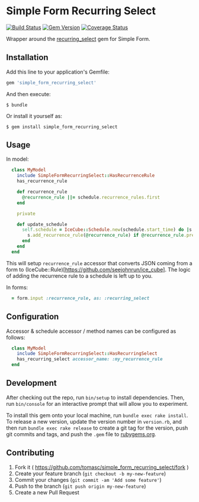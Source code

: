 # Simple Form Recurring Select

[![Build Status](https://travis-ci.org/tomasc/recurring_select.svg)](https://travis-ci.org/tomasc/recurring_select) [![Gem Version](https://badge.fury.io/rb/recurring_select.svg)](http://badge.fury.io/rb/recurring_select) [![Coverage Status](https://img.shields.io/coveralls/tomasc/recurring_select.svg)](https://coveralls.io/r/tomasc/recurring_select)

Wrapper around the [recurring_select](https://github.com/GetJobber/recurring_select) gem for Simple Form.

## Installation

Add this line to your application's Gemfile:

```ruby
gem 'simple_form_recurring_select'
```

And then execute:

    $ bundle

Or install it yourself as:

    $ gem install simple_form_recurring_select

## Usage

In model:

```ruby
  class MyModel
    include SimpleFormRecurringSelect::HasRecurrenceRule
    has_recurrence_rule

    def recurrence_rule
      @recurrence_rule ||= schedule.recurrence_rules.first
    end

    private

    def update_schedule
      self.schedule = IceCube::Schedule.new(schedule.start_time) do |s|
        s.add_recurrence_rule(@recurrence_rule) if @recurrence_rule.present?
      end
    end
  end
```

This will setup `recurrence_rule` accessor that converts JSON coming from a form to (IceCube::Rule)[https://github.com/seejohnrun/ice_cube]. The logic of adding the recurrence rule to a schedule is left up to you.

In forms:

```ruby
  = form.input :recurrence_rule, as: :recurring_select
```

## Configuration

Accessor & schedule accessor / method names can be configured as follows:

```ruby
  class MyModel
    include SimpleFormRecurringSelect::HasRecurringSelect
    has_recurring_select accessor_name: :my_recurrence_rule
  end
```

## Development

After checking out the repo, run `bin/setup` to install dependencies. Then, run `bin/console` for an interactive prompt that will allow you to experiment.

To install this gem onto your local machine, run `bundle exec rake install`. To release a new version, update the version number in `version.rb`, and then run `bundle exec rake release` to create a git tag for the version, push git commits and tags, and push the `.gem` file to [rubygems.org](https://rubygems.org).

## Contributing

1. Fork it ( https://github.com/tomasc/simple_form_recurring_select/fork )
2. Create your feature branch (`git checkout -b my-new-feature`)
3. Commit your changes (`git commit -am 'Add some feature'`)
4. Push to the branch (`git push origin my-new-feature`)
5. Create a new Pull Request
